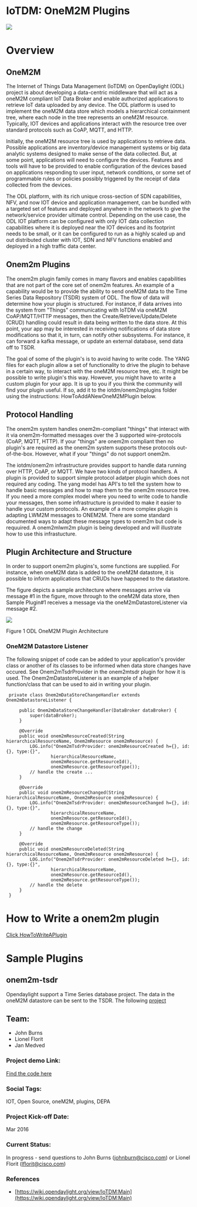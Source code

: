 # IoTDM: OneM2M Plugins

![](images/Slide1.jpg)

# Overview

## OneM2M

The Internet of Things Data Management (IoTDM) on OpenDaylight (ODL) project is about developing a data-centric middleware
that will act as a oneM2M compliant IoT Data Broker and enable authorized applications to retrieve IoT data uploaded by
any device. The ODL platform is used to implement the oneM2M data store which models a hierarchical containment tree,
where each node in the tree represents an oneM2M resource. Typically, IOT devices and applications interact with the
resource tree over standard protocols such as CoAP, MQTT, and HTTP.

Initially, the oneM2M resource tree is used by applications to retrieve data. Possible applications are inventory/device
management systems or big data analytic systems designed to make sense of the data collected. But, at some point,
applications will need to configure the devices. Features and tools will have to be provided to enable configuration of
the devices based on applications responding to user input, network conditions, or some set of programmable rules or
policies possibly triggered by the receipt of data collected from the devices.

The ODL platform, with its rich unique cross-section of SDN capabilities, NFV, and now IOT device and application management,
can be bundled with a targeted set of features and deployed anywhere in the network to give the network/service provider
ultimate control. Depending on the use case, the ODL IOT platform can be configured with only IOT data collection
capabilities where it is deployed near the IOT devices and its footprint needs to be small, or it can be configured to
run as a highly scaled up and out distributed cluster with IOT, SDN and NFV functions enabled and deployed in a high
traffic data center.

## Onem2m Plugins

The onem2m plugin family comes in many flavors and enables capabilities that are not part of the core set of
onem2m features.  An example of a capability would be to provide the ability to send oneM2M data to the Time Series Data
Repository (TSDR) system of ODL.  The flow of data will determine how your plugin is structured.  For instance,
if data arrives into the system from "Things" communicating with IoTDM via oneM2M CoAP/MQTT/HTTP messages, then
the Create/Retrieve/Update/Delete (CRUD) handling could result in data being written to the data store.  At this point, your
app may be interested in receiving notifications of data store modifications so that it, in turn, can
notify other subsystems.  For instance, it can forward a kafka message, or update an external database, send data
off to TSDR.

The goal of some of the plugin's is to avoid having to write code.  The YANG files for each plugin allow a set of
functionality to drive the plugin to behave in a certain way, to interact with the oneM2M resource tree, etc.  It might
be possible to write plugin's this way.  However, you might have to write a custom plugin for your app.  It is up to 
you if you think the community will find your plugin useful.  If so, add it to the iotdm/onem2mplugins folder
using the instructions: HowToAddANewOneM2MPlugin below.

## Protocol Handling

The onem2m system handles onem2m-compliant "things" that interact with it via onem2m-formatted messages over the 3
supported wire-protocols (CoAP, MQTT, HTTP).  If your "things" are onem2m compliant then no plugin's are required
as the onem2m system supports these protocols out-of-the-box.  However, what if your "things" do not support onem2m.

The iotdm/onem2m infrastructure provides support to handle data running over HTTP, CoAP, or MQTT.  We have two kinds
of protocol handlers.  A plugin is provided to support simple protocol adatper plugin which does not required any
coding.  The yang model has API's to tell the system how to handle basic messages and how to map them to the onem2m
resource tree.  If you need a more complex model where you need to write code to handle your messages, then some
infrastructure is provided to make it easier to handle your custom protocols.  An example of a more complex plugin is
adapting LWM2M messages to ONEM2M.  There are some standard documented ways to adapt these message types to onem2m but
code is requuired.  A onem2mlwm2m plugin is being developed and will illustrate how to use this infrastucture.

## Plugin Architecture and Structure

In order to support onem2m plugins's, some functions are supplied.  For instance, when oneM2M data is added to the oneM2M
datastore, it is possible to inform applications that CRUDs have happened to the datastore.

The figure depicts a sample architecture where messages arrive via message #1 in the figure, move through to the oneM2M
data store, then Sample Plugin#1 receives a message via the oneM2mDatastoreListener via message #2.

![](images/Slide2.jpg)

Figure 1 ODL OneM2M Plugin Architecture

### OneM2M Datastore Listener

The following snippet of code can be added to your application's provider class or another of its classes to be informed
when data store changes have occured.  See Onem2mTsdrProvider in the onem2mtsdr plugin for how it is used.  The
Onem2mDatastoreListener is an example of a helper function/class that can be used to aid in writing your plugin.

     private class Onem2mDataStoreChangeHandler extends Onem2mDatastoreListener {
 
         public Onem2mDataStoreChangeHandler(DataBroker dataBroker) {
             super(dataBroker);
         }
 
         @Override
         public void onem2mResourceCreated(String hierarchicalResourceName, Onem2mResource onem2mResource) {
             LOG.info("Onem2mTsdrProvider: onem2mResourceCreated h={}, id:{}, type:{}",
                     hierarchicalResourceName,
                     onem2mResource.getResourceId(),
                     onem2mResource.getResourceType());
             // handle the create ...
         }
 
         @Override
         public void onem2mResourceChanged(String hierarchicalResourceName, Onem2mResource onem2mResource) {
             LOG.info("Onem2mTsdrProvider: onem2mResourceChanged h={}, id:{}, type:{}",
                     hierarchicalResourceName,
                     onem2mResource.getResourceId(),
                     onem2mResource.getResourceType());
             // handle the change
         }
 
         @Override
         public void onem2mResourceDeleted(String hierarchicalResourceName, Onem2mResource onem2mResource) {
             LOG.info("Onem2mTsdrProvider: onem2mResourceDeleted h={}, id:{}, type:{}",
                     hierarchicalResourceName,
                     onem2mResource.getResourceId(),
                     onem2mResource.getResourceType());
             // handle the delete
         }
     }
     
# How to Write a onem2m plugin

[Click HowToWriteAPlugin](https://github.com/opendaylight/iotdm/blob/stable/beryllium/onem2mplugins/README.md#how-to-write-a-onem2m-plugin)

# Sample Plugins

## onem2m-tsdr

Opendaylight support a Time Series database project.  The data in the oneM2M datastore can be sent to the TSDR.  The following
[project](https://github.com/CiscoDevNet/OneM2MPlugins/onem2mTsdr)

## Team:

- John Burns
- Lionel Florit
- Jan Medved

### Project demo Link:

[Find the code here](https://github.com/CiscoDevNet/OneM2MPlugins)

### Social Tags:

IOT, Open Source, oneM2M, plugins, DEPA

### Project Kick-off Date:

Mar 2016

### Current Status:

In progress - send questions to John Burns (johnburn@cisco.com) or Lionel Florit (lflorit@cisco.com)

### References

- [https://wiki.opendaylight.org/view/IoTDM:Main](https://wiki.opendaylight.org/view/IoTDM:Main)






    

    